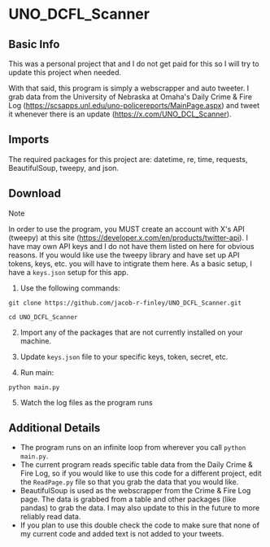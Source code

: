 # UNO_DCFL_Scanner
## Basic Info
This was a personal project that and I do not get paid for this so I will try to update this project when needed. 

With that said, this program is simply a webscrapper and auto tweeter. I grab data from the University of Nebraska at Omaha's Daily Crime & Fire Log (https://scsapps.unl.edu/uno-policereports/MainPage.aspx) and tweet it whenever there is an update (https://x.com/UNO_DCL_Scanner). 

## Imports
The required packages for this project are: datetime, re, time, requests, BeautifulSoup, tweepy, and json.

## Download
>[!NOTE]
> 
> In order to use the program, you MUST create an account with X's API (tweepy) at this site (https://developer.x.com/en/products/twitter-api). I have may own API keys and I do not have them listed on here for obvious reasons. If you would like use the tweepy library and have set up API tokens, keys, etc. you will have to intigrate them here. As a basic setup, I have a ```keys.json``` setup for this app. 


1. Use the following commands:

```
git clone https://github.com/jacob-r-finley/UNO_DCFL_Scanner.git

cd UNO_DCFL_Scanner
```
2. Import any of the packages that are not currently installed on your machine.

3. Update ```keys.json``` file to your specific keys, token, secret, etc.

4. Run main:
```
python main.py
```

5. Watch the log files as the program runs



## Additional Details
- The program runs on an infinite loop from wherever you call ```python main.py```. 
- The current program reads specific table data from the Daily Crime & Fire Log, so if you would like to use this code for a different project, edit the ```ReadPage.py``` file so that you grab the data that you would like. 
- BeautifulSoup is used as the webscrapper from the Crime & Fire Log page. The data is grabbed from a table and other packages (like pandas) to grab the data. I may also update to this in the future to more reliably read data.
- If you plan to use this double check the code to make sure that none of my current code and added text is not added to your tweets.